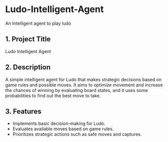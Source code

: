 # Ludo-Intelligent-Agent
An Intelligent agent to play ludo 
## 1. Project Title
Ludo Intelligent Agent
## 2. Description
A simple intelligent agent for Ludo that makes strategic decisions based on game rules and possible moves. It aims to optimize movement and increase the chances of winning by evaluating board states, and it uses some probabilities to find out the best move to take. 
## 3. Features
* Implements basic decision-making for Ludo.
* Evaluates available moves based on game rules.
* Prioritizes strategic actions such as safe moves and captures.
